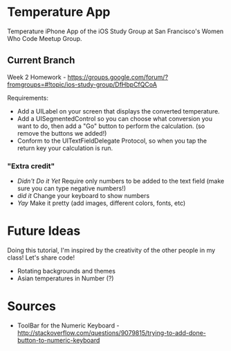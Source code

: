 # Temperature App

Temperature iPhone App of the iOS Study Group at San Francisco's Women Who Code Meetup Group.

## Current Branch

Week 2 Homework - https://groups.google.com/forum/?fromgroups=#!topic/ios-study-group/DfHbpCfQCoA

Requirements:

* Add a UILabel on your screen that displays the converted temperature.
* Add a UISegmentedControl so you can choose what conversion you want to do, then add a "Go" button to perform the calculation. (so remove the buttons we added!)
* Conform to the UITextFieldDelegate Protocol, so when you tap the return key your calculation is run.

### "Extra credit"
* _Didn't Do it Yet_ Require only numbers to be added to the text field (make sure you can type negative numbers!)
* _did it_ Change your keyboard to show numbers
* _Yay_ Make it pretty (add images, different colors, fonts, etc)


# Future Ideas
Doing this tutorial, I'm inspired by the creativity of the other people in my class! Let's share code! 
* Rotating backgrounds and themes
* Asian temperatures in Number (?)



# Sources
* ToolBar for the Numeric Keyboard - http://stackoverflow.com/questions/9079815/trying-to-add-done-button-to-numeric-keyboard